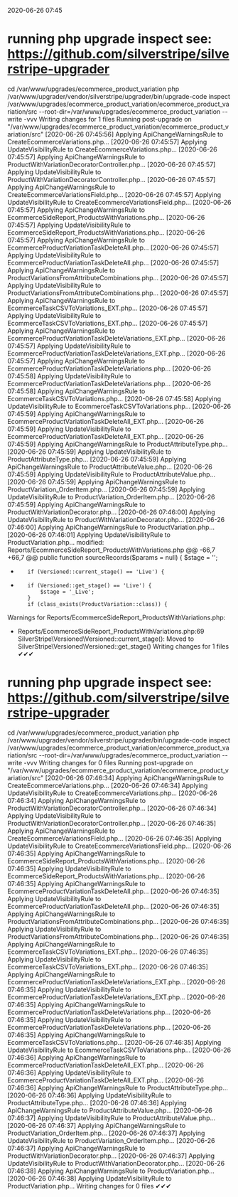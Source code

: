 2020-06-26 07:45

# running php upgrade inspect see: https://github.com/silverstripe/silverstripe-upgrader
cd /var/www/upgrades/ecommerce_product_variation
php /var/www/upgrader/vendor/silverstripe/upgrader/bin/upgrade-code inspect /var/www/upgrades/ecommerce_product_variation/ecommerce_product_variation/src  --root-dir=/var/www/upgrades/ecommerce_product_variation --write -vvv
Writing changes for 1 files
Running post-upgrade on "/var/www/upgrades/ecommerce_product_variation/ecommerce_product_variation/src"
[2020-06-26 07:45:56] Applying ApiChangeWarningsRule to CreateEcommerceVariations.php...
[2020-06-26 07:45:57] Applying UpdateVisibilityRule to CreateEcommerceVariations.php...
[2020-06-26 07:45:57] Applying ApiChangeWarningsRule to ProductWithVariationDecoratorController.php...
[2020-06-26 07:45:57] Applying UpdateVisibilityRule to ProductWithVariationDecoratorController.php...
[2020-06-26 07:45:57] Applying ApiChangeWarningsRule to CreateEcommerceVariationsField.php...
[2020-06-26 07:45:57] Applying UpdateVisibilityRule to CreateEcommerceVariationsField.php...
[2020-06-26 07:45:57] Applying ApiChangeWarningsRule to EcommerceSideReport_ProductsWithVariations.php...
[2020-06-26 07:45:57] Applying UpdateVisibilityRule to EcommerceSideReport_ProductsWithVariations.php...
[2020-06-26 07:45:57] Applying ApiChangeWarningsRule to EcommerceProductVariationTaskDeleteAll.php...
[2020-06-26 07:45:57] Applying UpdateVisibilityRule to EcommerceProductVariationTaskDeleteAll.php...
[2020-06-26 07:45:57] Applying ApiChangeWarningsRule to ProductVariationsFromAttributeCombinations.php...
[2020-06-26 07:45:57] Applying UpdateVisibilityRule to ProductVariationsFromAttributeCombinations.php...
[2020-06-26 07:45:57] Applying ApiChangeWarningsRule to EcommerceTaskCSVToVariations_EXT.php...
[2020-06-26 07:45:57] Applying UpdateVisibilityRule to EcommerceTaskCSVToVariations_EXT.php...
[2020-06-26 07:45:57] Applying ApiChangeWarningsRule to EcommerceProductVariationTaskDeleteVariations_EXT.php...
[2020-06-26 07:45:57] Applying UpdateVisibilityRule to EcommerceProductVariationTaskDeleteVariations_EXT.php...
[2020-06-26 07:45:57] Applying ApiChangeWarningsRule to EcommerceProductVariationTaskDeleteVariations.php...
[2020-06-26 07:45:58] Applying UpdateVisibilityRule to EcommerceProductVariationTaskDeleteVariations.php...
[2020-06-26 07:45:58] Applying ApiChangeWarningsRule to EcommerceTaskCSVToVariations.php...
[2020-06-26 07:45:58] Applying UpdateVisibilityRule to EcommerceTaskCSVToVariations.php...
[2020-06-26 07:45:59] Applying ApiChangeWarningsRule to EcommerceProductVariationTaskDeleteAll_EXT.php...
[2020-06-26 07:45:59] Applying UpdateVisibilityRule to EcommerceProductVariationTaskDeleteAll_EXT.php...
[2020-06-26 07:45:59] Applying ApiChangeWarningsRule to ProductAttributeType.php...
[2020-06-26 07:45:59] Applying UpdateVisibilityRule to ProductAttributeType.php...
[2020-06-26 07:45:59] Applying ApiChangeWarningsRule to ProductAttributeValue.php...
[2020-06-26 07:45:59] Applying UpdateVisibilityRule to ProductAttributeValue.php...
[2020-06-26 07:45:59] Applying ApiChangeWarningsRule to ProductVariation_OrderItem.php...
[2020-06-26 07:45:59] Applying UpdateVisibilityRule to ProductVariation_OrderItem.php...
[2020-06-26 07:45:59] Applying ApiChangeWarningsRule to ProductWithVariationDecorator.php...
[2020-06-26 07:46:00] Applying UpdateVisibilityRule to ProductWithVariationDecorator.php...
[2020-06-26 07:46:00] Applying ApiChangeWarningsRule to ProductVariation.php...
[2020-06-26 07:46:01] Applying UpdateVisibilityRule to ProductVariation.php...
modified:	Reports/EcommerceSideReport_ProductsWithVariations.php
@@ -66,7 +66,7 @@
     public function sourceRecords($params = null)
     {
         $stage = '';
-        if (Versioned::current_stage() == 'Live') {
+        if (Versioned::get_stage() == 'Live') {
             $stage = '_Live';
         }
         if (class_exists(ProductVariation::class)) {

Warnings for Reports/EcommerceSideReport_ProductsWithVariations.php:
 - Reports/EcommerceSideReport_ProductsWithVariations.php:69 SilverStripe\Versioned\Versioned::current_stage(): Moved to SilverStripe\Versioned\Versioned::get_stage()
Writing changes for 1 files
✔✔✔
# running php upgrade inspect see: https://github.com/silverstripe/silverstripe-upgrader
cd /var/www/upgrades/ecommerce_product_variation
php /var/www/upgrader/vendor/silverstripe/upgrader/bin/upgrade-code inspect /var/www/upgrades/ecommerce_product_variation/ecommerce_product_variation/src  --root-dir=/var/www/upgrades/ecommerce_product_variation --write -vvv
Writing changes for 0 files
Running post-upgrade on "/var/www/upgrades/ecommerce_product_variation/ecommerce_product_variation/src"
[2020-06-26 07:46:34] Applying ApiChangeWarningsRule to CreateEcommerceVariations.php...
[2020-06-26 07:46:34] Applying UpdateVisibilityRule to CreateEcommerceVariations.php...
[2020-06-26 07:46:34] Applying ApiChangeWarningsRule to ProductWithVariationDecoratorController.php...
[2020-06-26 07:46:34] Applying UpdateVisibilityRule to ProductWithVariationDecoratorController.php...
[2020-06-26 07:46:35] Applying ApiChangeWarningsRule to CreateEcommerceVariationsField.php...
[2020-06-26 07:46:35] Applying UpdateVisibilityRule to CreateEcommerceVariationsField.php...
[2020-06-26 07:46:35] Applying ApiChangeWarningsRule to EcommerceSideReport_ProductsWithVariations.php...
[2020-06-26 07:46:35] Applying UpdateVisibilityRule to EcommerceSideReport_ProductsWithVariations.php...
[2020-06-26 07:46:35] Applying ApiChangeWarningsRule to EcommerceProductVariationTaskDeleteAll.php...
[2020-06-26 07:46:35] Applying UpdateVisibilityRule to EcommerceProductVariationTaskDeleteAll.php...
[2020-06-26 07:46:35] Applying ApiChangeWarningsRule to ProductVariationsFromAttributeCombinations.php...
[2020-06-26 07:46:35] Applying UpdateVisibilityRule to ProductVariationsFromAttributeCombinations.php...
[2020-06-26 07:46:35] Applying ApiChangeWarningsRule to EcommerceTaskCSVToVariations_EXT.php...
[2020-06-26 07:46:35] Applying UpdateVisibilityRule to EcommerceTaskCSVToVariations_EXT.php...
[2020-06-26 07:46:35] Applying ApiChangeWarningsRule to EcommerceProductVariationTaskDeleteVariations_EXT.php...
[2020-06-26 07:46:35] Applying UpdateVisibilityRule to EcommerceProductVariationTaskDeleteVariations_EXT.php...
[2020-06-26 07:46:35] Applying ApiChangeWarningsRule to EcommerceProductVariationTaskDeleteVariations.php...
[2020-06-26 07:46:35] Applying UpdateVisibilityRule to EcommerceProductVariationTaskDeleteVariations.php...
[2020-06-26 07:46:35] Applying ApiChangeWarningsRule to EcommerceTaskCSVToVariations.php...
[2020-06-26 07:46:35] Applying UpdateVisibilityRule to EcommerceTaskCSVToVariations.php...
[2020-06-26 07:46:36] Applying ApiChangeWarningsRule to EcommerceProductVariationTaskDeleteAll_EXT.php...
[2020-06-26 07:46:36] Applying UpdateVisibilityRule to EcommerceProductVariationTaskDeleteAll_EXT.php...
[2020-06-26 07:46:36] Applying ApiChangeWarningsRule to ProductAttributeType.php...
[2020-06-26 07:46:36] Applying UpdateVisibilityRule to ProductAttributeType.php...
[2020-06-26 07:46:36] Applying ApiChangeWarningsRule to ProductAttributeValue.php...
[2020-06-26 07:46:37] Applying UpdateVisibilityRule to ProductAttributeValue.php...
[2020-06-26 07:46:37] Applying ApiChangeWarningsRule to ProductVariation_OrderItem.php...
[2020-06-26 07:46:37] Applying UpdateVisibilityRule to ProductVariation_OrderItem.php...
[2020-06-26 07:46:37] Applying ApiChangeWarningsRule to ProductWithVariationDecorator.php...
[2020-06-26 07:46:37] Applying UpdateVisibilityRule to ProductWithVariationDecorator.php...
[2020-06-26 07:46:38] Applying ApiChangeWarningsRule to ProductVariation.php...
[2020-06-26 07:46:38] Applying UpdateVisibilityRule to ProductVariation.php...
Writing changes for 0 files
✔✔✔